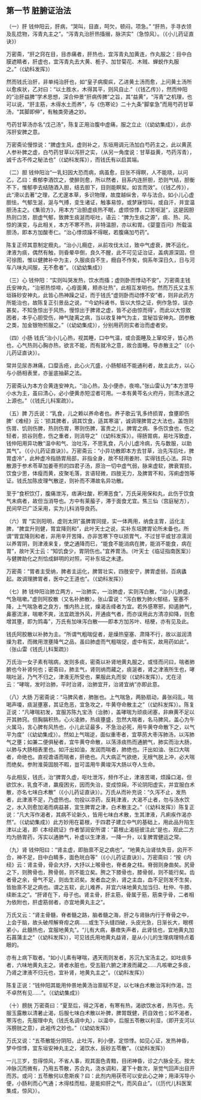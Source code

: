 ## 第一节 脏腑证治法

（一）肝  钱仲阳云，肝病，“哭叫，目直，呵欠，顿闷，项急。” “肝热，手寻衣领及乱捻物，泻青丸主之”。“泻青丸治肝热搐搦，脉洪实”（急惊风）。（《小儿药证直诀》）

万密斋，“肝之窍在目，目赤痛者，肝热也，宜泻青丸加黄连，作丸服之：目中白膜遮睛者，肝虚也，宜泻青丸去大黄、栀子、加甘菊花、木贼、蝉蜕作丸服之。”（《幼科发挥》）

然而钱氏治肝，非单纯治肝也，如“皇子病瘈疭，乙进黄土汤而愈，上问黄土汤所以愈疾状，乙对曰：“以土胜水，木得其平，则风自止.”（《钱乙传》），然而仲阳的“治肝益脾”学术思想，深合仲景“肝病传脾”之旨，其“益黄”，“泻青”之机理，也可以说，“肝主筋，木得水土而养”，与《伤寒论》二十九条“脚挛急”而用芍药甘草汤，“其脚即伸”，有触类旁通之妙。

芍药甘草汤亦名“戊己汤”，陈复正用治腹中虚痛，服之立止（《幼幼集成》），此亦泻肝安脾之意。

万密斋论慢惊说：“脾虚生风，虚则补之，东垣用调元汤加白芍药主之，此以黄芪人参补脾之虚，白芍药甘草以泻肝之实，（从另一角度说：甘草益黄，芍药泻青），诚千古不传之秘法也”（《幼科发挥》），而钱氏有以启其端。

（二）胆  钱仲阳治“一乳妇因大恐而病，病虽愈，目张不得瞑，人不能晓，以问乙，乙曰：煮郁李酒饮之，使醉则愈，所以然者，目系内连肝胆，恐则气结，胆衡不下，惟郁李去结随酒入胆，结去胆下，目则能瞑矣。如言而效”。（《钱乙传》），此“滑以去著”之理，乙尤邃本草，多识物理，故度越纵舍，卒与法合。如小儿心虚胆怯，气郁生涎，涎与气搏，变生诸证，触事易惊，或梦寐惊叫，或自汗，并宜温胆汤主之。《集验方》，用本方“治胆虚痰热不眠，虚烦惊悸，口苦呕涎”，这是因胆热则口苦，胆虚气郁，致脾生痰涎而呕吐，语云：“脾为生痰之源”，痰、热、风、惊的演变，与此相关，本方不寒不热，非特温胆，亦以和胃。《婴童百问》所载温胆汤，即本方加酸枣仁。“治心悸烦躁不得眠，若腹痛加芍药”。

陈复正师其意制定癇丸，“治小儿癎症，从前攻伐太过，致中气虚衰，脾不运化，津液为痰，偶然有触，则昏晕卒倒，良久不醒，此不可见证治证，盖病源深固，但可徐图，惟以健脾补中为主，久服痰自不生，癇自不作矣，倘系年深日久，日与河车八味丸间服，无不愈者”。（《幼幼集成》）

（三）心  钱仲阳：“实则叫哭发热，饮水而搐；虚则卧而悸动不安”。万密斋主钱氏安神丸，“治邪热惊啼，心疳面黄，颊赤壮热”，此相互发明也。然而万氏又主东垣硃砂安神丸，此皆心热神躁之证，而于钱氏“虚则卧而动悸不安”者，则非此药方所能治也，故陈复正引景岳之说，“‘今幼科诸书，皆以大惊之证，例作急惊，误亦甚矣，不知急惊出于风热，慢惊出于脾肾之虚，皆不必由惊而得’。而此以大惊致困者，本乎心胆受伤，神气陡离之病，当以收复神气为主，宜秘旨安神丸、团参散之类，加金银物煎服之。”（《幼幼集成》），分别用药则实者治而虚者安。

（四）小肠  钱氏“治小儿心热，视其睡，口中气温，或合面睡及上窜咬牙，皆心热也，心气热则心胸亦热，欲言不能，而有就冷之意，故合面睡。导赤散主之”（《小儿药证直诀》）。

常并见尿赤淋痛，口糜舌疮，此心火亢盛，小肠郁结不能通利者，故主此方，以心与小肠相表里，亦釜底抽薪之法。

万密斋认为本方合黄连安神丸，“治心热，及小便赤，夜啼。”张山雷认为“本方泄导小水为主，虽曰清心，必小便黄赤短涩者可用。一本有黄芩名火府丹，则清水道之上源也。”（《钱氏儿科案疏》）。

（五）脾  万氏说：“乳食，儿之赖以养命者也。养子歌云‘乳多终损胃，食壅即伤脾’《难经》云：‘损其脾者，调其饮食，适其寒温’，诚调理脾胃之大法也，盖饱则伤胃、饥则伤脾，热则伤胃，寒则伤脾，富贵之儿，脾胃之病、多伤饮食也，伤之轻者，损谷则愈，伤之重者，则消导之”（《幼科发挥》）。得肠胃病，易吐泻致虚，钱仲阳用异功散“温中和气、治吐泻，不思乳食，凡小儿虚冷病，先与数服，以助其气”。（《小儿药证直诀》）。万密斋云：“小异功散即本方去甘草，治先泻后吐，脾胃虚冷”，此种虚冷指肠胃局部，非指全身，故不轻用姜附、实得钱氏心法。异功散源于参术苓草加姜枣煎的四君子汤，原治一切中虚气弱，脉来虚软，脾衰胃损，饮食少思，体瘦而黄，皮聚毛落，言语轻微，四肢无力，及脾胃不和，泻痢虚饱等证。钱氏加陈皮理气散逆，则补而不滞故名异功散。

至于“食积饮仃，腹痛泄泻，痞满吐酸，积滞恶食”，万氏采用保和丸，此伤于饮食气未病者，故但当消导也。方中有莱菔子，滞于面食尤宜。焦三仙（宫庭秘方），民间早已广泛采用，实为儿科消导良药。

（六）胃  “实则阳明，虚则太阴”虽脾胃同提，实一体两用，纳食主胃，运化主脾，“脾宜升则健，胃宜降则和”，此叶天士之说，实补东垣脾胃论所未备也。所谓“胃宜降则和者，非用辛开苦降，亦非苦寒下夺以损胃气，不过甘平或甘凉濡润以养胃阴，则津液来复，使之通降而巳，“能食不能消病在脾，能消不能食，病在胃”，故叶天士云：“知饥食少，胃阴伤也。”宜养胃汤。（叶天士《临证指南医案》）与健脾助化之剂恰成鲜明的对照，可补东垣之未逮。

万密斋：“胃者主受纳，脾者主运化，脾胃壮实，四肢安宁，脾胃虚弱，百病蠭起。故调理脾胃者，医中之王道也”。（《幼科发挥》）

（七）肺  钱仲阳治肺立两方，一治肺实，一治肺虚，实则泻白散，“治小儿肺盛，气急喘嗽。”虚则阿胶散（又名补肺散）。张山雷说：“泻白散为肺火郁结，窒塞不降，上气喘急者之良方，惟内热上扰，燥渴舌绛者为宜。若外感寒邪，抑遏肺气，鼻塞流涕，喘嗽不爽，法宜疏泄外风，开通痰气者，而亦误用此方清凉抑降，则愈增其壅，即为鸩毒”，万氏有加味泻白散——即本方加苏叶、桔梗，亦有见及此。

钱氏阿胶散以补肺为主。“所谓气粗喘促者，是燥热窒塞、肃降不行，故以滋润清燥为君，而微用泄壅降气之品，虽曰肺虚而气粗喘促，虚中有实，故用药如此”。（张山雷《钱氏儿科案疏》）

万氏治一女子素有喘病，发则多痰，密斋以补肾地黄丸服之，或怪而问曰，喘者肺腑也今补肾何也；密斋曰，肺主气，肾则纳而藏之，痰涎者，肾之津液所生也，哮喘吐涎，乃气不归之，津液无所受也，果服此丸而安（《幼科发挥》）。尤在泾云：“哮喘，发时治肺，平时治肾，治肺宜开，治肾宜纳”亦即此意。

（八）大肠  万密斋说：“马脾风者，肺胀也。上气喘急，两胁扇动，鼻张闷乱，喘喝声嗄，痰涎壅塞，其证危恶，宜急攻之，牛黄夺命散主之”（《幼科发挥》）。陈复正说：“凡哮喘初发，宜服苏陈九宝汤（治肺），盖哮喘为顽痰闭塞，非麻黄不足以开其肺窍。但胸膈积热，心火凌肺，热痰壅盛，忽然大喘者，名马脾风，盖心为午火属马，言心脾有风热也，小儿此证最多，不急治必死，用牛黄夺命散下之，以气平为度”（《幼幼集成》）。然如上气喘逆，面似重枣者，宜葶苈大枣泻肺汤，以泻肺气之壅；如兼二便俱秘者，宜牛黄夺命散，以荡涤痰热而通腑气，肺实而治大肠，以肺与大肠相表里也。如汗出如油，发润而喘者，肺绝也。汗出如油、张口大喘者，命绝也。直视谵语而喘者，肝绝也。凡大病正气欲绝，无根气脱上冲，必大喘而绝矣。参附淮萸固脱不暇，豈可滥用牛黄竣泻大肠以夺人生命。

与此相反，钱氏，治“脾胃久虚，呕吐泄泻，频作不止，津液苦竭，烦躁口渴，但欲饮水，乳食不进，羸瘦困劣，因而失治，变成惊痫，不论阴阳虚实，并宜服白术散，亦名七味白术散”（《小儿药证直诀》）。万氏从而补充说：“久泻不止，发热者，此津液不足，乃虚热也。勿投以凉药，反耗津液，大渴不止者，勿与汤水饮之，水入则愈加渴而病益甚，宜生脾胃之津，白术散主之。”（《幼科发挥》）陈复正说：“凡大泻作渴者，其病不论新久，皆用七味白术散，生其津液，凡痢疾作渴亦然”。（《幼幼集成》）此方妙用在葛根，于四君子建立中气的基础上，用此品升陷生津以止渴，即《本经疏证》作者邹润安所谓：“葛根止渴挹彼注此”是也，观此二方均为肠胃药，泻实以通肺气，补虚以生津液，一降一升，以复脾胃健运之常。

（九）肾  钱仲阳曰：“肾主虚，即胎禀不足之病也”。“地黄丸治肾怯失音，囟开不合，神不足，目中白睛多，面色㿠白等”（《小儿药证直诀》）。万密斋曰：“按《内经》云：肾主骨，骨会大抒，大抒以上喉骨也，脊者身之柱。脊弱则身曲矣。尻骨之下，则胯骨也，胯骨弱，则不能立矣。胯之下膝骨也，膝骨弱，则不能行矣。齿者骨之余，骨气不足，则齿生迟矣。发者血之余，肾之主血，血不足则发不生矣，皆胎禀不足之病也。谓之五软，此儿难养，并宜六味地黄丸加当归、杜仲、牛膝、续断主之”。“肝肾在下，母子也。肾主骨，肝主筋，骨属于筋，筋束乎骨，二者相为依附也，肝虚筋弱者，亦宜地黄丸主之”。

万氏又云：“肾主骨髓，脊者髓之路，脑者髓之海，肝之与肾脉内行于脊骨之中，上会于脑，故头破颅解脊疳之病……或生下头缝四破，头皮光急，日渐长大，眼楞紧小，此髓热也，宜服地黄丸”。“儿有大病，暴瘖失声者，此肾怯也，宜地黄丸加石菖蒲主之”（《幼科发挥》），可见钱氏用地黄丸益肾，是从小儿的生理病理特点着眼的。

亦有上病下取者。“如小儿素有哮喘，遇天雨则发者，苏沉九宝汤主之。如吐痰多者，六味地黄丸主之。肾者水脏也，受五脏六腑之津液而藏之……凡咳嗽之多痰，乃肾之津液不归元也，宜补肾，地黄丸主之”。（《幼科发挥》）

陈复正说：“钱仲阳其能用仲景地黄汤治禀赋不足，以七味白术散治泻利作渴，岂不卓然有见……”。（《幼幼集成》）

（十）膀胱  万密斋曰：“夏至后，得之泻者，有寒有热，渴欲饮水者，热泻也，先服玉露散以清暑止渴，后服七味白术散以补脾，脾胃既健，药自效也；如不渴者，寒泻也，先服理中丸（钱氏名调中丸），以温中，后服五苓散以利湿，（即开支河以泻膀胱之意），此袓传之妙也。”（《幼幼发挥》）

万氏又说：“五苓散能分阴阳，止吐泻，利小便，定惊悸。如见心证，发热神昏，梦中惊悸，宜东垣安神丸主之，渴饮水，辰砂五苓散”。（《幼科发挥》）

一儿三岁，忽得惊风，不省人事，观其面色青黯，目闭神昏，诊之六脉全无。按太冲脉沉而微有，乃用五苓散，苏合丸，浇水调和，灌下十数次，渐觉气回声出目开而苏。或问：五苓散何以愈斯疾？曰：此剂内用茯苓可以安此心之神；用泽泻导小便，小肠利而心气通；木得桂而枯，是能抑肝之气，而风自止”。（《历代儿科医案集成，惊风》）。
